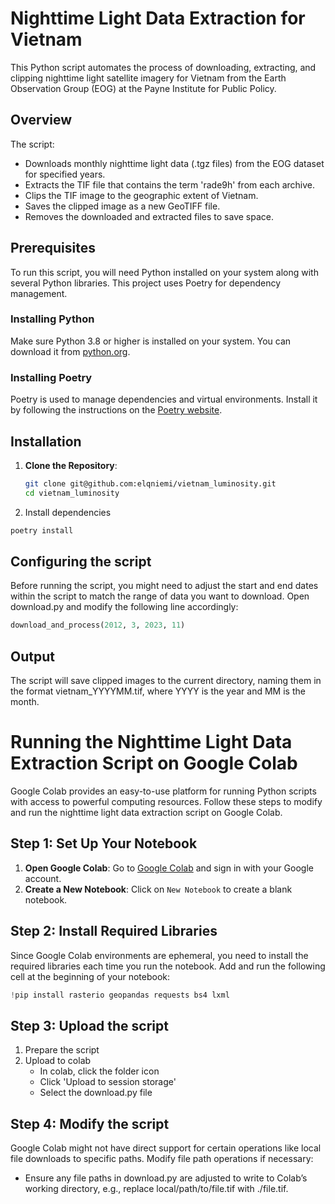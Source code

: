 # Nighttime Light Data Extraction for Vietnam

This Python script automates the process of downloading, extracting, and clipping nighttime light satellite imagery for Vietnam from the Earth Observation Group (EOG) at the Payne Institute for Public Policy.

## Overview

The script:
- Downloads monthly nighttime light data (.tgz files) from the EOG dataset for specified years.
- Extracts the TIF file that contains the term 'rade9h' from each archive.
- Clips the TIF image to the geographic extent of Vietnam.
- Saves the clipped image as a new GeoTIFF file.
- Removes the downloaded and extracted files to save space.

## Prerequisites

To run this script, you will need Python installed on your system along with several Python libraries. This project uses Poetry for dependency management.

### Installing Python

Make sure Python 3.8 or higher is installed on your system. You can download it from [python.org](https://www.python.org/downloads/).

### Installing Poetry

Poetry is used to manage dependencies and virtual environments. Install it by following the instructions on the [Poetry website](https://python-poetry.org/docs/#installation).

## Installation

1. **Clone the Repository**:
   ```bash
   git clone git@github.com:elqniemi/vietnam_luminosity.git
   cd vietnam_luminosity
   ```
2. Install dependencies
```bash
poetry install
```

## Configuring the script
Before running the script, you might need to adjust the start and end dates within the script to match the range of data you want to download. Open download.py and modify the following line accordingly:
```python
download_and_process(2012, 3, 2023, 11)
```

## Output
The script will save clipped images to the current directory, naming them in the format vietnam_YYYYMM.tif, where YYYY is the year and MM is the month.

# Running the Nighttime Light Data Extraction Script on Google Colab

Google Colab provides an easy-to-use platform for running Python scripts with access to powerful computing resources. Follow these steps to modify and run the nighttime light data extraction script on Google Colab.

## Step 1: Set Up Your Notebook

1. **Open Google Colab**: Go to [Google Colab](https://colab.research.google.com/) and sign in with your Google account.
2. **Create a New Notebook**: Click on `New Notebook` to create a blank notebook.

## Step 2: Install Required Libraries

Since Google Colab environments are ephemeral, you need to install the required libraries each time you run the notebook. Add and run the following cell at the beginning of your notebook:

```python
!pip install rasterio geopandas requests bs4 lxml
```

## Step 3: Upload the script
1. Prepare the script
2. Upload to colab
    - In colab, click the folder icon
    - Click 'Upload to session storage'
    - Select the download.py file

## Step 4: Modify the script
Google Colab might not have direct support for certain operations like local file downloads to specific paths. Modify file path operations if necessary:
- Ensure any file paths in download.py are adjusted to write to Colab’s working directory, e.g., replace local/path/to/file.tif with ./file.tif.


